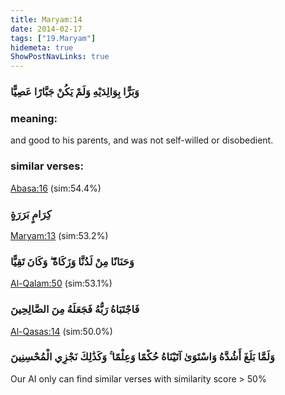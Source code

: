 ```yaml
---
title: Maryam:14
date: 2014-02-17
tags: ["19.Maryam"]
hidemeta: true 
ShowPostNavLinks: true 
---
```

### وَبَرًّا بِوَالِدَيْهِ وَلَمْ يَكُنْ جَبَّارًا عَصِيًّا
### meaning: 
and good to his parents, and was not self-willed or disobedient.
### similar verses: 

[Abasa:16](/80/16) (sim:54.4%)

### كِرَامٍ بَرَرَةٍ

[Maryam:13](/19/13) (sim:53.2%)

### وَحَنَانًا مِنْ لَدُنَّا وَزَكَاةً ۖ وَكَانَ تَقِيًّا

[Al-Qalam:50](/68/50) (sim:53.1%)

### فَاجْتَبَاهُ رَبُّهُ فَجَعَلَهُ مِنَ الصَّالِحِينَ

[Al-Qasas:14](/28/14) (sim:50.0%)

### وَلَمَّا بَلَغَ أَشُدَّهُ وَاسْتَوَىٰ آتَيْنَاهُ حُكْمًا وَعِلْمًا ۚ وَكَذَٰلِكَ نَجْزِي الْمُحْسِنِينَ

Our AI only can find similar verses with similarity score > 50% 
